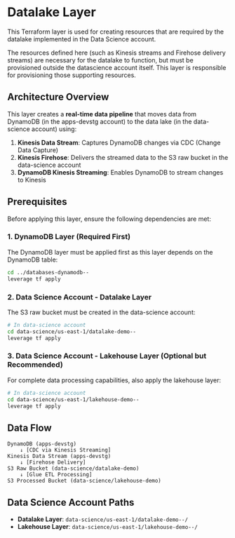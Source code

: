 # Datalake Layer

This Terraform layer is used for creating resources that are required by the datalake implemented in the Data Science account.

The resources defined here (such as Kinesis streams and Firehose delivery streams) are necessary for the datalake to function, but must be provisioned outside the datascience account itself. This layer is responsible for provisioning those supporting resources.

## Architecture Overview

This layer creates a **real-time data pipeline** that moves data from DynamoDB (in the apps-devstg account) to the data lake (in the data-science account) using:

1. **Kinesis Data Stream**: Captures DynamoDB changes via CDC (Change Data Capture)
2. **Kinesis Firehose**: Delivers the streamed data to the S3 raw bucket in the data-science account
3. **DynamoDB Kinesis Streaming**: Enables DynamoDB to stream changes to Kinesis

## Prerequisites

Before applying this layer, ensure the following dependencies are met:

### 1. DynamoDB Layer (Required First)
The DynamoDB layer must be applied first as this layer depends on the DynamoDB table:
```bash
cd ../databases-dynamodb--
leverage tf apply
```

### 2. Data Science Account - Datalake Layer
The S3 raw bucket must be created in the data-science account:
```bash
# In data-science account
cd data-science/us-east-1/datalake-demo--
leverage tf apply
```

### 3. Data Science Account - Lakehouse Layer (Optional but Recommended)
For complete data processing capabilities, also apply the lakehouse layer:
```bash
# In data-science account  
cd data-science/us-east-1/lakehouse-demo--
leverage tf apply
```

## Data Flow

```
DynamoDB (apps-devstg) 
    ↓ [CDC via Kinesis Streaming]
Kinesis Data Stream (apps-devstg)
    ↓ [Firehose Delivery]
S3 Raw Bucket (data-science/datalake-demo)
    ↓ [Glue ETL Processing]
S3 Processed Bucket (data-science/lakehouse-demo)
```

## Data Science Account Paths

- **Datalake Layer**: `data-science/us-east-1/datalake-demo--/`
- **Lakehouse Layer**: `data-science/us-east-1/lakehouse-demo--/`
